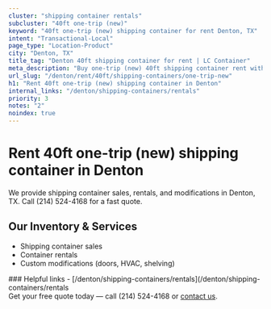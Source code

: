```yaml
---
cluster: "shipping container rentals"
subcluster: "40ft one-trip (new)"
keyword: "40ft one-trip (new) shipping container for rent Denton, TX"
intent: "Transactional-Local"
page_type: "Location-Product"
city: "Denton, TX"
title_tag: "Denton 40ft shipping container for rent | LC Container"
meta_description: "Buy one-trip (new) 40ft shipping container rent with local delivery in Denton, TX. LC Container — local Since 2003. Request a fast quote today."
url_slug: "/denton/rent/40ft/shipping-containers/one-trip-new"
h1: "Rent 40ft one-trip (new) shipping container in Denton"
internal_links: "/denton/shipping-containers/rentals"
priority: 3
notes: "2"
noindex: true
---
```


# Rent 40ft one-trip (new) shipping container in Denton

We provide shipping container sales, rentals, and modifications in Denton, TX. Call (214) 524-4168 for a fast quote.

## Our Inventory & Services
- Shipping container sales
- Container rentals
- Custom modifications (doors, HVAC, shelving)

<div data-section="internal-links">
### Helpful links
- [/denton/shipping-containers/rentals](/denton/shipping-containers/rentals
</div>

<div data-section="cta">
Get your free quote today — call (214) 524-4168 or <a href="/contact">contact us</a>.
</div>

<script type="application/ld+json">{"@context":"https://schema.org","@type":"FAQPage","mainEntity":[{"@type":"Question","name":"How much does delivery cost in Denton, TX?","acceptedAnswer":{"@type":"Answer","text":"Delivery costs vary by distance and container size. Most deliveries in Denton, TX range from $150-$300. Call (214) 524-4168 for an exact quote based on your specific location."}},{"@type":"Question","name":"Do you offer financing or payment plans?","acceptedAnswer":{"@type":"Answer","text":"We accept major credit cards, checks, and can discuss commercial terms for bulk purchases. Call (214) 524-4168 to discuss options."}},{"@type":"Question","name":"Can you customize containers in Denton, TX?","acceptedAnswer":{"@type":"Answer","text":"Yes — we perform modifications like doors, HVAC, insulation, and shelving. Request a custom quote at (214) 524-4168 or via our contact form."}}]}</script>

